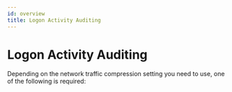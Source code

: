 ```yaml
---
id: overview
title: Logon Activity Auditing
---
```


# Logon Activity Auditing

Depending on the network traffic compression setting you need to use, one of the following is required: